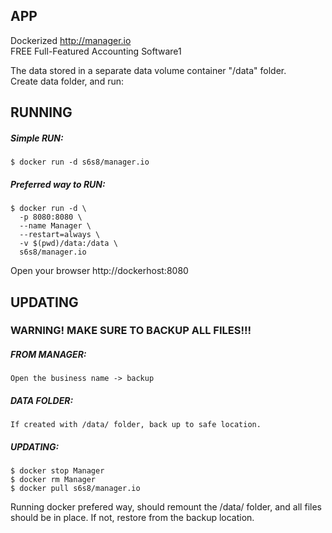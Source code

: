 ## APP
Dockerized http://manager.io  
FREE Full-Featured Accounting Software1

The data stored in a separate data volume container "/data" folder.  
Create data folder, and run:

## RUNNING
##### Simple RUN:
```
$ docker run -d s6s8/manager.io
```
##### Preferred way to RUN:
```
$ docker run -d \
  -p 8080:8080 \
  --name Manager \
  --restart=always \
  -v $(pwd)/data:/data \
  s6s8/manager.io

```
Open your browser http://dockerhost:8080
## UPDATING
### WARNING! MAKE SURE TO BACKUP ALL FILES!!!
##### FROM MANAGER:
```
Open the business name -> backup
```
##### DATA FOLDER:
```
If created with /data/ folder, back up to safe location.
```
##### UPDATING:
```
$ docker stop Manager
$ docker rm Manager
$ docker pull s6s8/manager.io

```
Running docker prefered way, should remount the /data/ folder, and all files should be in place. If not, restore from the backup location.
